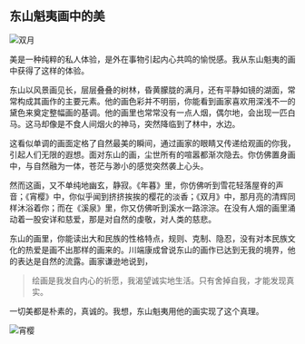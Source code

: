 ## 东山魁夷画中的美


![双月](http://upload-images.jianshu.io/upload_images/458315-717f5520006273f1.jpg?imageMogr2/auto-orient/strip%7CimageView2/2/w/1240)


美是一种纯粹的私人体验，是外在事物引起内心共鸣的愉悦感。我从东山魁夷的画中获得了这样的体验。

东山以风景画见长，层层叠叠的树林，昏黄朦胧的满月，还有平静如镜的湖面，常常构成其画作的主要元素。他的画色彩并不明丽，你能看到画家喜欢用深浅不一的黛色来奠定整幅画的基调。他的画里也常常没有一点人烟，偶尔地，会出现一匹白马。这马却像是不食人间烟火的神马，突然降临到了林中，水边。

这看似单调的画面定格了自然最美的瞬间，通过画家的眼睛又传递给观画的你我，引起人们无限的遐想。面对东山的画，尘世所有的喧嚣都渐次隐去。你仿佛置身画中，与自然融为一体，苍茫与渺小的感觉突然袭上心头。

然而这画，又不单纯地幽玄，静寂。《年暮》里，你仿佛听到雪花轻落屋脊的声音；《宵樱》中，你似乎闻到挤挤挨挨的樱花的淡香；《双月》中，那月亮的清辉同样沐浴着你；而在《溪泉》里，你又仿佛听到溪水一路淙淙。在没有人烟的画里涌动着一股安详和慈爱，那是对自然的虔敬，对人类的慈悲。

东山的画里，你能读出大和民族的性格特点，规则、克制、隐忍，没有对本民族文化的热爱是画不出那样的画来的。川端康成曾说东山的画作已达到无我的境界，他的表达是自然的流露。画家谦逊地说到，

>绘画是我发自内心的祈愿，我渴望诚实地生活。只有舍掉自我，才能发现真实。

一切美都是朴素的，真诚的。我想，东山魁夷用他的画实现了这个真理。

![宵樱](http://upload-images.jianshu.io/upload_images/458315-e25c382efc9ecdb0.jpg?imageMogr2/auto-orient/strip%7CimageView2/2/w/1240)





